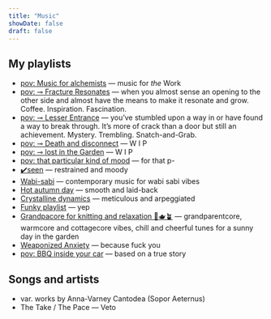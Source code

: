 ```yaml
---
title: "Music"
showDate: false
draft: false
---
```


## My playlists
* [pov: Music for alchemists](https://open.spotify.com/playlist/1YyXPqVSgTriNmTbzzSDcN?si=1fcdf7fa37ce420b) — music for _the_ Work
* [pov: ⊸ Fracture Resonates](https://open.spotify.com/playlist/7oZW8ljSZaaFbEGMbvwvB0?si=d4fe51ed760545e1) — when you almost sense an opening to the other side and almost have the means to make it resonate and grow. Coffee. Inspiration. Fascination.
* [pov: ⊸ Lesser Entrance](https://open.spotify.com/playlist/1yMGIBDhmFdd1iqQRcuoVR?si=e9e3fe6d022841d8) — you’ve stumbled upon a way in or have found a way to break through. It’s more of crack than a door but still an achievement. Mystery. Trembling. Snatch-and-Grab.
* [pov: ⊸ Death and disconnect](https://open.spotify.com/playlist/2YiHCcHLJocB5eRXE3ICLz?si=ab0bcfb2c64541be) — W I P
* [pov: ⊸ lost in the Garden](https://open.spotify.com/playlist/3c6VqR98x526vhlferckxT?si=9c752aba546444ff) — W I P
* [pov: that particular kind of mood](https://open.spotify.com/playlist/1FEzJMdEEGUpMVYALj7Ocs?si=ab372f0773b248e5) — for that p-
* [✔️seen](https://soundcloud.com/deltakatachre/sets/seen-1) — restrained and moody
* [Wabi-sabi](https://open.spotify.com/playlist/2YhVvWBarvkM8GcbYWhdaW?si=1a74f5804f144f58) — contemporary music for wabi sabi vibes
* [Hot autumn day](https://open.spotify.com/playlist/7GhB0Ug04PTyYUQNMxi4fE?si=78cb92b588324256) — smooth and laid-back
* [Crystalline dynamics](https://open.spotify.com/playlist/5beGOA79ayFGyU7vFfY7ic?si=3d954c9201204054) — meticulous and arpeggiated
* [Funky playlist](https://open.spotify.com/playlist/76fxGJKij6f0uyZuKo1zL4?si=036c6bb425ce477e) — yep
* [Grandpacore for knitting and relaxation  🧶🫖🪴](https://open.spotify.com/playlist/2U39YC6rdyKmpdvyrbjPIH?si=3c4a5ffc4d454304) — grandparentcore, warmcore and cottagecore vibes, chill and cheerful tunes for a sunny day in the garden
* [Weaponized Anxiety](https://open.spotify.com/playlist/7KLj6CyANtKohsh0jpEf88?si=8af68c982472447e) — because fuck you
* [pov: BBQ inside your car](https://open.spotify.com/playlist/6BCk7z65wSU34amdCCwP9q?si=c72be742ad0e449b) — based on a true story



## Songs and artists
* var. works by Anna-Varney Cantodea (Sopor Aeternus)
* The Take / The Pace — Veto
